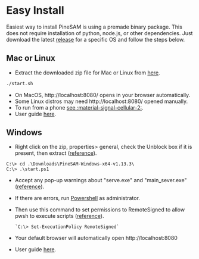 
# Easy Install

Easiest way to install PineSAM is using a premade binary package. This does not require installation of python, node.js, or other dependencies. Just download the latest [release](https://github.com/builder555/PineSAM/releases/latest) for a specific OS and follow the steps below.

## Mac or Linux

* Extract the downloaded zip file for Mac or Linux from [here](https://github.com/builder555/PineSAM/releases/latest).
   
   
```sh title="run in a terminal"
./start.sh
```
   

* On MacOS, http://localhost:8080/ opens in your browser automatically.
* Some Linux distros may need http://localhost:8080/ opened manually.
* To run from a phone [see :material-signal-cellular-2:](../index.md#remote-access).
* User guide [here](../user-guide/usage.md).


## Windows

* Right click on the zip, properties> general, check the Unblock box if it is present, then extract ([reference](https://github.com/builder555/PineSAM/discussions/106#discussion-4960445)).

```console title="run in powershell"
C:\> cd .\Downloads\PineSAM-Windows-x64-v1.13.3\
C:\> .\start.ps1
```

* Accept any pop-up warnings about "serve.exe" and "main_sever.exe" ([reference](https://github.com/builder555/PineSAM/discussions/106#discussion-4960445)).

* If there are errors, run [Powershell](https://learn.microsoft.com/en-us/powershell/scripting/install/installing-powershell-on-windows?view=powershell-7.3) as administrator.

* Then use this command to set permissions to RemoteSigned to allow pwsh to execute scripts ([reference](https://lazyadmin.nl/powershell/running-scripts-is-disabled-on-this-system/)). 

   
      `C:\> Set-ExecutionPolicy RemoteSigned`
   
* Your default browser will automatically open http://localhost:8080
* User guide [here](../user-guide/usage.md).